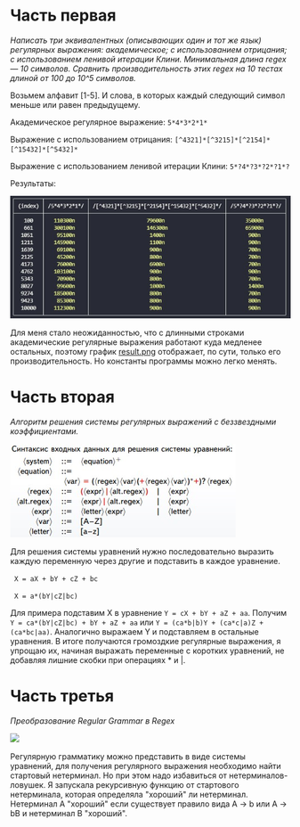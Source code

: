 # Часть первая

*Написать три эквивалентных (описывающих один и тот же язык) регулярных выражения: академическое; с использованием отрицания; с использованием ленивой итерации Клини. Минимальная длина regex — 10 символов. Сравнить производительность этих regex на 10 тестах длиной от 100 до 10^5 символов.*

Возьмем алфавит [1-5]. И слова, в которых каждый следующий символ меньше или равен предыдущему. 

Академическое регулярное выражение: ``` 5*4*3*2*1* ```

Выражение с использованием отрицания: ``` [^4321]*[^3215]*[^2154]*[^15432]*[^5432]* ```

Выражение с использованием ленивой итерации Клини: ``` 5*?4*?3*?2*?1*? ```

Результаты:

![ ](../img/regex_performance.jpg) 

Для меня стало неожиданностью, что с длинными строками академические регулярные выражения работают куда медленее остальных, поэтому график [result.png](./result.png) отображает, по сути, только его производительность. Но константы программы можно легко менять.

# Часть вторая
*Алгоритм решения системы регулярных выражений с беззвездными коэффициентами.*

![ ](../img/system_syntax.jpg) 

Для решения системы уравнений нужно последовательно выразить каждую переменную через другие и подставить в каждое уравнение.

``` X = aX + bY + cZ + bc```

``` X = a*(bY|cZ|bc)```

Для примера подставим X в уравнение ```Y = cX + bY + aZ + aa```. Получим ```Y = ca*(bY|cZ|bc) + bY + aZ + aa``` или ```Y = (ca*b|b)Y + (ca*c|a)Z + (ca*bc|aa)```. Аналогично выражаем Y и подставляем в остальные уравнения.
В итоге получаются громоздкие регулярные выражения, я упрощаю их, начиная выражать переменные с коротких уравнений,
не добавляя лишние скобки при операциях * и |.
# Часть третья
*Преобразование Regular Grammar в Regex*

![ ](../img/grammar_syntax.jpg)

Регулярную грамматику можно представить в виде системы уравнений, для получения регулярного выражения необходимо найти стартовый нетерминал. 
Но при этом надо избавиться от нетерминалов-ловушек. Я запускала рекурсивную функцию от стартового нетерминала, которая определяла "хороший" ли нетерминал. 
Нетерминал A "хороший" если существует правило вида A -> b или A -> bB и нетерминал B "хороший".
